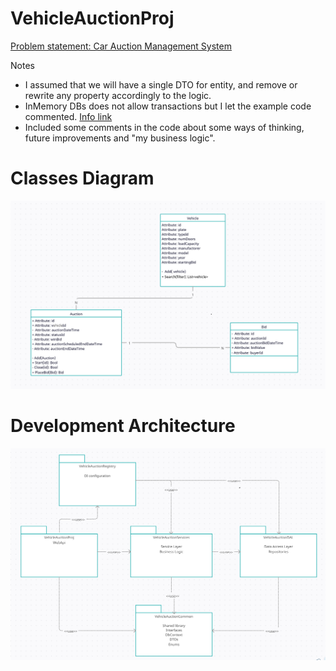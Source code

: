# VehicleAuctionProj

<a href="support/Problem_Statement.pdf">
Problem statement: Car Auction Management System
<a>


Notes
- I assumed that we will have a single DTO for entity, and remove or rewrite any property accordingly to the logic.
- InMemory DBs does not allow transactions but I let the example code commented. <a href="https://codeopinion.com/testing-with-ef-core/">Info link<a>
- Included some comments in the code about some ways of thinking, future improvements and "my business logic".

# Classes Diagram
![Classes Diagram](support/class_diagram_v2.png)

# Development Architecture
![Development Architecture](support/packages_diagram_v2.png)

